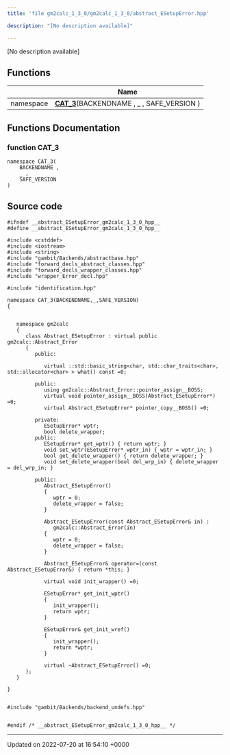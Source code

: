 ```yaml
---
title: 'file gm2calc_1_3_0/gm2calc_1_3_0/abstract_ESetupError.hpp'

description: "[No description available]"

---
```







[No description available]

## Functions

|                | Name           |
| -------------- | -------------- |
| namespace | **[CAT_3](/documentation/code/files/gm2calc__1__3__0_2abstract__esetuperror_8hpp/#function-cat-3)**(BACKENDNAME , _ , SAFE_VERSION ) |


## Functions Documentation

### function CAT_3

```
namespace CAT_3(
    BACKENDNAME ,
    _ ,
    SAFE_VERSION 
)
```




## Source code

```
#ifndef __abstract_ESetupError_gm2calc_1_3_0_hpp__
#define __abstract_ESetupError_gm2calc_1_3_0_hpp__

#include <cstddef>
#include <iostream>
#include <string>
#include "gambit/Backends/abstractbase.hpp"
#include "forward_decls_abstract_classes.hpp"
#include "forward_decls_wrapper_classes.hpp"
#include "wrapper_Error_decl.hpp"

#include "identification.hpp"

namespace CAT_3(BACKENDNAME,_,SAFE_VERSION)
{
   
   
   namespace gm2calc
   {
      class Abstract_ESetupError : virtual public gm2calc::Abstract_Error
      {
         public:
   
            virtual ::std::basic_string<char, std::char_traits<char>, std::allocator<char> > what() const =0;
   
         public:
            using gm2calc::Abstract_Error::pointer_assign__BOSS;
            virtual void pointer_assign__BOSS(Abstract_ESetupError*) =0;
            virtual Abstract_ESetupError* pointer_copy__BOSS() =0;
   
         private:
            ESetupError* wptr;
            bool delete_wrapper;
         public:
            ESetupError* get_wptr() { return wptr; }
            void set_wptr(ESetupError* wptr_in) { wptr = wptr_in; }
            bool get_delete_wrapper() { return delete_wrapper; }
            void set_delete_wrapper(bool del_wrp_in) { delete_wrapper = del_wrp_in; }
   
         public:
            Abstract_ESetupError()
            {
               wptr = 0;
               delete_wrapper = false;
            }
   
            Abstract_ESetupError(const Abstract_ESetupError& in) : 
               gm2calc::Abstract_Error(in)
            {
               wptr = 0;
               delete_wrapper = false;
            }
   
            Abstract_ESetupError& operator=(const Abstract_ESetupError&) { return *this; }
   
            virtual void init_wrapper() =0;
   
            ESetupError* get_init_wptr()
            {
               init_wrapper();
               return wptr;
            }
   
            ESetupError& get_init_wref()
            {
               init_wrapper();
               return *wptr;
            }
   
            virtual ~Abstract_ESetupError() =0;
      };
   }
   
}


#include "gambit/Backends/backend_undefs.hpp"


#endif /* __abstract_ESetupError_gm2calc_1_3_0_hpp__ */
```


-------------------------------

Updated on 2022-07-20 at 16:54:10 +0000
